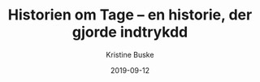 ---
title: "Historien om Tage – en historie, der gjorde indtrykdd"
description: Beskrivelse af hvad siden handler om.
author: "Kristine Buske"
excerpt: >-
    Hos Mediegruppen skaber vi forandring gennem historier om mennesker. En af dem er historien om den tidligere misbruger Tage, som vores content- og magasinredaktør Kristine skulle formidle. En helt særlig historie, der rørte hende.
cover_image: "Tage-1-1200x925_hk4twv"
date: 2019-09-12
---